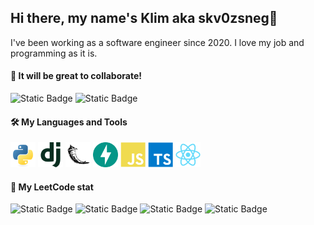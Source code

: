 ## Hi there, my name's Klim aka skv0zsneg👋

I've been working as a software engineer since 2020. I love my job and programming as it is.

#### 🤝 It will be great to collaborate! 
<div>
  <img alt="Static Badge" src="https://img.shields.io/badge/Telegram-Contact_Me-blue?link=https%3A%2F%2Ft.me%2Fskv0zsneg">
  <img alt="Static Badge" src="https://img.shields.io/badge/Telegram-Blog_[RUS]-blue?link=https%3A%2F%2Ft.me%2Fskv0zsnegs">
</div>

#### 🛠️ My Languages and Tools
<div>
  <!-- Back -->
  <img src="https://github.com/devicons/devicon/blob/master/icons/python/python-original.svg" title="Python" alt="Python" width="40" height="40"/>
  <img src="https://github.com/devicons/devicon/blob/master/icons/django/django-plain.svg" title="Django" alt="Django" width="40" height="40"/>
  <img src="https://github.com/devicons/devicon/blob/master/icons/flask/flask-original.svg" title="Flask" alt="Flask" width="40" height="40"/>
  <img src="https://github.com/devicons/devicon/blob/master/icons/fastapi/fastapi-plain.svg" title="FastAPI" alt="FastAPI" width="40" height="40"/>
  <!-- Front -->
  <img src="https://github.com/devicons/devicon/blob/master/icons/javascript/javascript-plain.svg" title="Java Script" alt="Java Script" width="40" height="40"/>
  <img src="https://github.com/devicons/devicon/blob/master/icons/typescript/typescript-plain.svg" title="Type Script" alt="Type Script" width="40" height="40"/>
  <img src="https://github.com/devicons/devicon/blob/master/icons/react/react-original.svg" title="React" alt="React" width="40" height="40"/>
</div>

#### 🎒 My LeetCode stat
<div>
  <img alt="Static Badge" src="https://badges.peiyuan.ch/leetcode/skv0zsneg/solved?difficulty=all">
  <img alt="Static Badge" src="https://badges.peiyuan.ch/leetcode/skv0zsneg/solved?difficulty=hard">
  <img alt="Static Badge" src="https://badges.peiyuan.ch/leetcode/skv0zsneg/solved?difficulty=medium">
  <img alt="Static Badge" src="https://badges.peiyuan.ch/leetcode/skv0zsneg/solved?difficulty=easy">
</div>
